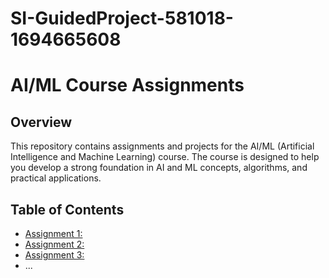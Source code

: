 # SI-GuidedProject-581018-1694665608 
# AI/ML Course Assignments

## Overview

This repository contains assignments and projects for the AI/ML (Artificial Intelligence and Machine Learning) course. The course is designed to help you develop a strong foundation in AI and ML concepts, algorithms, and practical applications.

## Table of Contents

- [Assignment 1: ](assignment1/)
- [Assignment 2: ](assignment2/)
- [Assignment 3: ](assignment3/)
- ...
